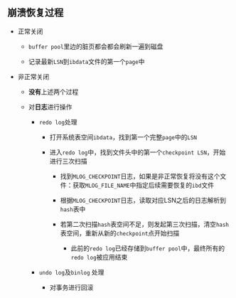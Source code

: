 ## 崩溃恢复过程
* 正常关闭
    * `buffer pool`里边的脏页都会都会刷新一遍到磁盘 
    
    * 记录最新`LSN`到`ibdata`文件的第一个`page`中
* 非正常关闭
    * **没有**上述两个过程 
    
    * 对**日志**进行操作
        *  `redo log`处理
            * 打开系统表空间`ibdata`，找到第一个完整`page`中的`LSN`
            
            * 进入`redo log`中，找到文件头中的第一个`checkpoint LSN`，开始进行三次扫描
                * 找到`MLOG_CHECKPOINT`日志，如果是非正常恢复将没有这个文件：获取`MLOG_FILE_NAME`中指定后续需要恢复的`ibd`文件
                
                * 根据`MLOG_CHECKPOINT`日志，读取对应LSN之后的日志解析到`hash`表中
                * 若第二次扫描`hash`表空间不足，则发起第三次扫描，清空`hash`表空间，重新从新的`checkpoint`点开始扫描
                    * 此前的`redo log`已经存储到`buffer pool`中，最终所有的`redo log`被应用结束 

        *  `undo log`及`binlog` 处理
            * 对事务进行回滚  

